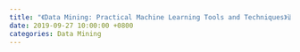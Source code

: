 ```yaml
---
title: "《Data Mining: Practical Machine Learning Tools and Techniques》读书笔记"
date: 2019-09-27 10:00:00 +0800
categories: Data Mining
---
```



